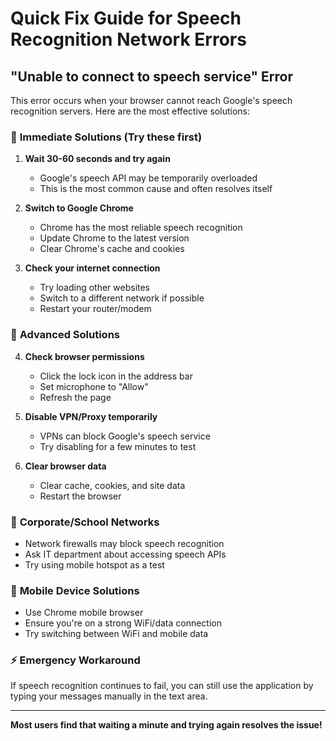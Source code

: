 # Quick Fix Guide for Speech Recognition Network Errors

## "Unable to connect to speech service" Error

This error occurs when your browser cannot reach Google's speech recognition servers. Here are the most effective solutions:

### 🚀 **Immediate Solutions (Try these first)**

1. **Wait 30-60 seconds and try again**

   - Google's speech API may be temporarily overloaded
   - This is the most common cause and often resolves itself

2. **Switch to Google Chrome**

   - Chrome has the most reliable speech recognition
   - Update Chrome to the latest version
   - Clear Chrome's cache and cookies

3. **Check your internet connection**
   - Try loading other websites
   - Switch to a different network if possible
   - Restart your router/modem

### 🔧 **Advanced Solutions**

4. **Check browser permissions**

   - Click the lock icon in the address bar
   - Set microphone to "Allow"
   - Refresh the page

5. **Disable VPN/Proxy temporarily**

   - VPNs can block Google's speech service
   - Try disabling for a few minutes to test

6. **Clear browser data**
   - Clear cache, cookies, and site data
   - Restart the browser

### 🏢 **Corporate/School Networks**

- Network firewalls may block speech recognition
- Ask IT department about accessing speech APIs
- Try using mobile hotspot as a test

### 📱 **Mobile Device Solutions**

- Use Chrome mobile browser
- Ensure you're on a strong WiFi/data connection
- Try switching between WiFi and mobile data

### ⚡ **Emergency Workaround**

If speech recognition continues to fail, you can still use the application by typing your messages manually in the text area.

---

**Most users find that waiting a minute and trying again resolves the issue!**
